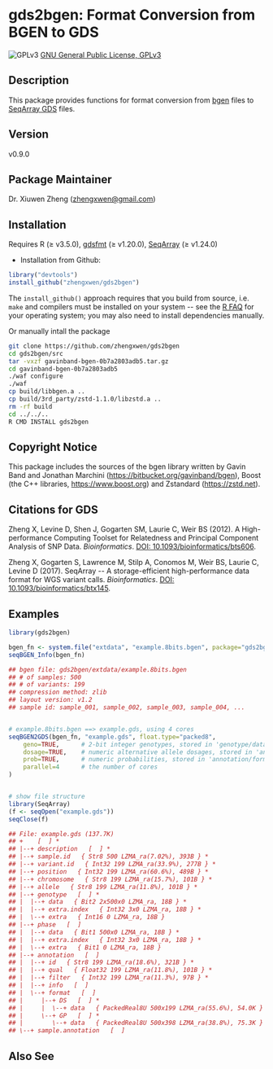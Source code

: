 gds2bgen: Format Conversion from BGEN to GDS
===

![GPLv3](http://www.gnu.org/graphics/gplv3-88x31.png)
[GNU General Public License, GPLv3](http://www.gnu.org/copyleft/gpl.html)


## Description

This package provides functions for format conversion from [bgen](http://www.well.ox.ac.uk/~gav/bgen_format/bgen_format_v1.2.html) files to [SeqArray GDS](https://github.com/zhengxwen/SeqArray) files.


## Version

v0.9.0


## Package Maintainer

Dr. Xiuwen Zheng ([zhengxwen@gmail.com](zhengxwen@gmail.com))


## Installation

Requires R (≥ v3.5.0), [gdsfmt](http://www.bioconductor.org/packages/gdsfmt) (≥ v1.20.0), [SeqArray](http://www.bioconductor.org/packages/SeqArray) (≥ v1.24.0)

* Installation from Github:
```R
library("devtools")
install_github("zhengxwen/gds2bgen")
```
The `install_github()` approach requires that you build from source, i.e. `make` and compilers must be installed on your system -- see the [R FAQ](http://cran.r-project.org/faqs.html) for your operating system; you may also need to install dependencies manually.

Or manually intall the package
```sh
git clone https://github.com/zhengxwen/gds2bgen
cd gds2bgen/src
tar -vxzf gavinband-bgen-0b7a2803adb5.tar.gz
cd gavinband-bgen-0b7a2803adb5
./waf configure
./waf
cp build/libbgen.a ..
cp build/3rd_party/zstd-1.1.0/libzstd.a ..
rm -rf build
cd ../../..
R CMD INSTALL gds2bgen
```


## Copyright Notice

This package includes the sources of the bgen library written by Gavin Band and
Jonathan Marchini (https://bitbucket.org/gavinband/bgen), Boost (the C++
libraries, https://www.boost.org) and Zstandard (https://zstd.net).


## Citations for GDS

Zheng X, Levine D, Shen J, Gogarten SM, Laurie C, Weir BS (2012). A High-performance Computing Toolset for Relatedness and Principal Component Analysis of SNP Data. *Bioinformatics*. [DOI: 10.1093/bioinformatics/bts606](http://dx.doi.org/10.1093/bioinformatics/bts606).

Zheng X, Gogarten S, Lawrence M, Stilp A, Conomos M, Weir BS, Laurie C, Levine D (2017). SeqArray -- A storage-efficient high-performance data format for WGS variant calls. *Bioinformatics*. [DOI: 10.1093/bioinformatics/btx145](http://dx.doi.org/10.1093/bioinformatics/btx145).


## Examples

```R
library(gds2bgen)

bgen_fn <- system.file("extdata", "example.8bits.bgen", package="gds2bgen")
seqBGEN_Info(bgen_fn)

## bgen file: gds2bgen/extdata/example.8bits.bgen
## # of samples: 500
## # of variants: 199
## compression method: zlib
## layout version: v1.2
## sample id: sample_001, sample_002, sample_003, sample_004, ...


# example.8bits.bgen ==> example.gds, using 4 cores
seqBGEN2GDS(bgen_fn, "example.gds", float.type="packed8",
    geno=TRUE,      # 2-bit integer genotypes, stored in 'genotype/data'
    dosage=TRUE,    # numeric alternative allele dosages, stored in 'annotation/format/DS'
    prob=TRUE,      # numeric probabilities, stored in 'annotation/format/GP'
    parallel=4      # the number of cores
)


# show file structure
library(SeqArray)
(f <- seqOpen("example.gds"))
seqClose(f)

## File: example.gds (137.7K)
## +    [  ] *
## |--+ description   [  ] *
## |--+ sample.id   { Str8 500 LZMA_ra(7.02%), 393B } *
## |--+ variant.id   { Int32 199 LZMA_ra(33.9%), 277B } *
## |--+ position   { Int32 199 LZMA_ra(60.6%), 489B } *
## |--+ chromosome   { Str8 199 LZMA_ra(15.7%), 101B } *
## |--+ allele   { Str8 199 LZMA_ra(11.8%), 101B } *
## |--+ genotype   [  ] *
## |  |--+ data   { Bit2 2x500x0 LZMA_ra, 18B } *
## |  |--+ extra.index   { Int32 3x0 LZMA_ra, 18B } *
## |  \--+ extra   { Int16 0 LZMA_ra, 18B }
## |--+ phase   [  ]
## |  |--+ data   { Bit1 500x0 LZMA_ra, 18B } *
## |  |--+ extra.index   { Int32 3x0 LZMA_ra, 18B } *
## |  \--+ extra   { Bit1 0 LZMA_ra, 18B }
## |--+ annotation   [  ]
## |  |--+ id   { Str8 199 LZMA_ra(18.6%), 321B } *
## |  |--+ qual   { Float32 199 LZMA_ra(11.8%), 101B } *
## |  |--+ filter   { Int32 199 LZMA_ra(11.3%), 97B } *
## |  |--+ info   [  ]
## |  \--+ format   [  ]
## |     |--+ DS   [  ] *
## |     |  \--+ data   { PackedReal8U 500x199 LZMA_ra(55.6%), 54.0K } *
## |     \--+ GP   [  ] *
## |        \--+ data   { PackedReal8U 500x398 LZMA_ra(38.8%), 75.3K } *
## \--+ sample.annotation   [  ]
```


## Also See
